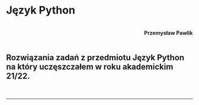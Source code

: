 # **Język Python**
<br>
<div style="text-align: right"><b>Przemysław Pawlik</b></div>
<br>

## Rozwiązania zadań z przedmiotu Język Python na który uczęszczałem w roku akademickim 21/22.
<br>

----------
<br>

